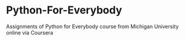 # Python-For-Everybody
Assignments of Python for Everybody course from Michigan University online via Coursera
